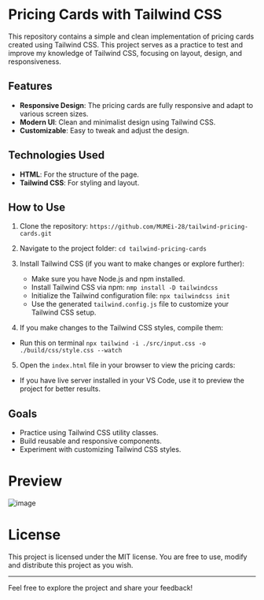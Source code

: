 # Pricing Cards with Tailwind CSS
This repository contains a simple and clean implementation of pricing cards created using Tailwind CSS. This project serves as a practice to test and improve my knowledge of Tailwind CSS, focusing on layout, design, and responsiveness.

## Features

- **Responsive Design**: The pricing cards are fully responsive and adapt to various screen sizes.
- **Modern UI**: Clean and minimalist design using Tailwind CSS.
- **Customizable**: Easy to tweak and adjust the design.

## Technologies Used

- **HTML**: For the structure of the page.
- **Tailwind CSS**: For styling and layout.

## How to Use
1. Clone the repository: `https://github.com/MUMEi-28/tailwind-pricing-cards.git`

2. Navigate to the project folder: `cd tailwind-pricing-cards`

3. Install Tailwind CSS (if you want to make changes or explore further):
   - Make sure you have Node.js and npm installed.
   - Install Tailwind CSS via npm: `nmp install -D tailwindcss`
   - Initialize the Tailwind configuration file: `npx tailwindcss init`
   - Use the generated `tailwind.config.js` file to customize your Tailwind CSS setup.
  
4. If you make changes to the Tailwind CSS styles, compile them:
  - Run this on terminal `npx tailwind -i ./src/input.css -o ./build/css/style.css --watch`

5. Open the `index.html` file in your browser to view the pricing cards:
  - If you have live server installed in your VS Code, use it to preview the project for better results.


## Goals
- Practice using Tailwind CSS utility classes.
- Build reusable and responsive components.
- Experiment with customizing Tailwind CSS styles.

# Preview
![image](https://github.com/user-attachments/assets/81b81e63-240d-4457-a7e9-1ac503961534)

# License 
This project is licensed under the MIT license. You are free to use, modify and distribute this project as you wish.

---

Feel free to explore the project and share your feedback!

